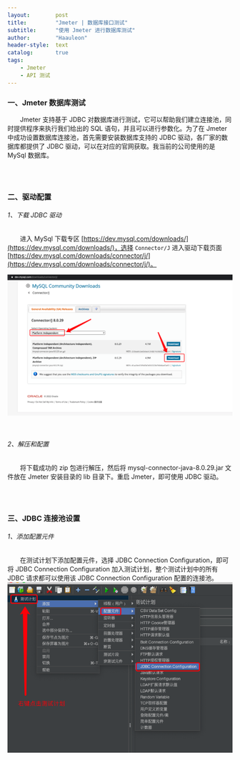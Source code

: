 ```yaml
---
layout:        post
title:         "Jmeter | 数据库接口测试"
subtitle:      "使用 Jmeter 进行数据库测试"
author:        "Haauleon"
header-style:  text
catalog:       true
tags:
    - Jmeter
    - API 测试
---
```


### 一、Jmeter 数据库测试
&emsp;&emsp;Jmeter 支持基于 JDBC 对数据库进行测试，它可以帮助我们建立连接池，同时提供程序来执行我们给出的 SQL 语句，并且可以进行参数化。为了在 Jmeter 中成功设置数据库连接池，首先需要安装数据库支持的 JDBC 驱动，各厂家的数据库都提供了 JDBC 驱动，可以在对应的官网获取。我当前的公司使用的是 MySql 数据库。      

<br>
<br>

### 二、驱动配置
###### 1、下载 JDBC 驱动
&emsp;&emsp;进入 MySql 下载专区 [https://dev.mysql.com/downloads/](https://dev.mysql.com/downloads/)，选择 `Connector/J` 进入驱动下载页面 [https://dev.mysql.com/downloads/connector/j/](https://dev.mysql.com/downloads/connector/j/)。   

![](\img\in-post\post-jmeter\2022-07-18-jmeter-database-1.png) 

<br>

###### 2、解压和配置
&emsp;&emsp;将下载成功的 zip 包进行解压，然后将 mysql-connector-java-8.0.29.jar 文件放在 Jmeter 安装目录的 lib 目录下。重启 Jmeter，即可使用 JDBC 驱动。    

<br>
<br>

### 三、JDBC 连接池设置
###### 1、添加配置元件
&emsp;&emsp;在测试计划下添加配置元件，选择 JDBC Connection Configuration，即可将 JDBC Connection Configuration 加入测试计划，整个测试计划中的所有 JDBC 请求都可以使用该 JDBC Connection Configuration 配置的连接池。     
![](\img\in-post\post-jmeter\2022-07-18-jmeter-database-2.png) 